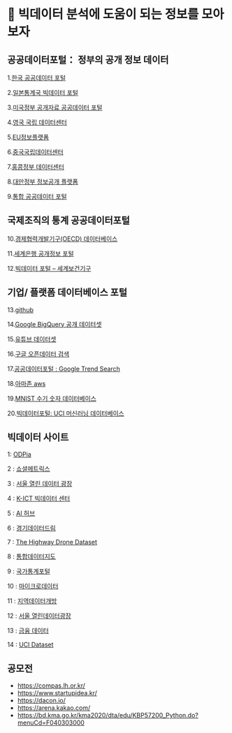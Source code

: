 # 📍 빅데이터 분석에 도움이 되는 정보를 모아보자


## 공공데이터포털： 정부의 공개 정보 데이터

1.[한국 공공데이터 포털](https://www.data.go.kr/)

2.[일본통계국 빅데이터 포털](http://www.stat.go.jp/)

3.[미국정부 공개자료 공공데이터 포털](https://www.data.gov/)

4.[영국 국립 데이터센터](https://data.gov.uk/)

5.[EU정보플랫폼](https://www.europeandataportal.eu/)

6.[중국국립데이터센터](http://data.stats.gov.cn/)

7.[홍콩정부 데이터센터](https://data.gov.hk/ja/)

8.[대만정부 정보공개 플랫폼](https://data.gov.tw/)

9.[통합 공공데이터 포털](https://opendatainception.io/)


## 국제조직의 통계 공공데이터포털

10.[경제협력개발기구(OECD) 데이터베이스](https://data.oecd.org/)

11.[세계은행 공개정보 포털](https://data.worldbank.org/)

12.[빅데이터 포털 – 세계보건기구](http://apps.who.int/gho/data/node.home)


## 기업/ 플랫폼 데이터베이스 포털

13.[github](https://github.com/awesomedata/awesome-public-datasets)

14.[Google BigQuery 공개 데이터셋](https://cloud.google.com/bigquery/public-data/)

15.[유튜브 데이터셋](https://research.google.com/youtube8m/index.html)

16.[구글 오픈데이터 검색](http://www.google.com/publicdata/directory?hl=en_US&dl=ja)

17.[공공데이터포털 : Google Trend Search](https://trends.google.com/trends/)

18.[아마존 aws](https://aws.amazon.com/cn/datasets/)

19.[MNIST 수기 숫자 데이터베이스](http://yann.lecun.com/exdb/mnist/)

20.[빅데이터포털: UCI 머신러닝 데이터베이스](https://archive.ics.uci.edu/ml/datasets.html)


## 빅데이터 사이트

1: [ODPia](https://www.odpia.org/main.odpia)

2 : [쇼셜메트릭스](http://www.socialmetrics.co.kr/campaign.html)

3 : [서울 열린 데이터 광장](http://data.seoul.go.kr/)

4 : [K-ICT 빅데이터 센터](https://kbig.kr/portal/kbig)

5 : [AI 허브](https://aihub.or.kr/)

6 : [경기데이터드림](https://data.gg.go.kr/portal/mainPage.do)

7 : [The Highway Drone Dataset](https://www.highd-dataset.com/#)

8 : [통합데이터지도](https://www.bigdata-map.kr/)

9 : [국가통계포털](https://kosis.kr/index/index.do)

10 : [마이크로데이터](https://mdis.kostat.go.kr/index.do)

11 : [지역데이터개방](https://www.localdata.go.kr/)

12 : [서울 열린데이터광장](https://data.seoul.go.kr/index.do)

13 : [금융 데이터](https://www.bigdata-finance.kr/main.do) 

14 : [UCI Dataset](https://archive.ics.uci.edu/ml/datasets.php)

## 공모전
- https://compas.lh.or.kr/
- https://www.startupidea.kr/
- https://dacon.io/
- https://arena.kakao.com/
- https://bd.kma.go.kr/kma2020/dta/edu/KBP57200_Python.do?menuCd=F040303000
